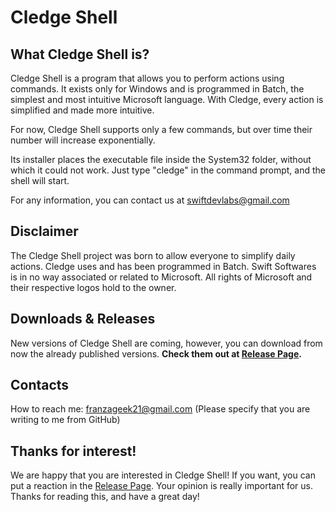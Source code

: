 # Cledge Shell

##  What Cledge Shell is?
  Cledge Shell is a program that allows you to perform actions using commands. It exists only for Windows and is programmed in Batch, the simplest and most intuitive Microsoft language. With Cledge, every action is simplified and made more intuitive.

For now, Cledge Shell supports only a few commands, but over time their number will increase exponentially.

Its installer places the executable file inside the System32 folder, without which it could not work. Just type "cledge" in the command prompt, and the shell will start.

For any information, you can contact us at swiftdevlabs@gmail.com

## Disclaimer
The Cledge Shell project was born to allow everyone to simplify daily actions. Cledge uses and has been programmed in Batch.
Swift Softwares is in no way associated or related to Microsoft. All rights of Microsoft and their respective logos hold to the owner.

## Downloads & Releases 
New versions of Cledge Shell are coming, however, you can download from now the already published versions.
**Check them out at  <a href="https://github.com/franzageek/Cledge-Shell/releases">Release Page</a>.**

## Contacts

How to reach me: franzageek21@gmail.com (Please specify that you are writing to me from GitHub)

## Thanks for interest!

We are happy that you are interested in Cledge Shell!
If you want, you can put a reaction in the <a href="https://github.com/franzageek/Cledge-Shell/releases">Release Page</a>.
Your opinion is really important for us.
Thanks for reading this, and have a great day!
